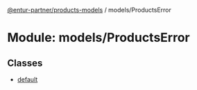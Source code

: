 [@entur-partner/products-models](../README.md) / models/ProductsError

# Module: models/ProductsError

## Classes

- [default](../classes/models_ProductsError.default.md)
